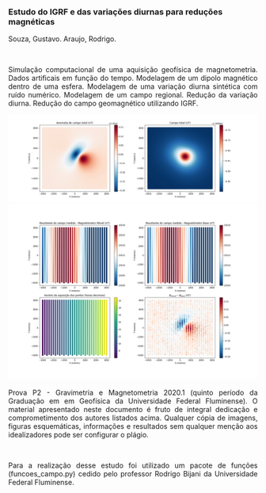 ### Estudo do IGRF e das variações diurnas para reduções magnéticas
Souza, Gustavo. Araujo, Rodrigo.

&nbsp;

<div style="text-align: justify"> Simulação computacional de uma aquisição geofísica de magnetometria. Dados artificais em função do tempo. Modelagem de um dipolo magnético dentro de uma esfera. Modelagem de uma variação diurna sintética com ruído numérico. Modelagem de um campo regional. Redução da variação diurna. Redução do campo geomagnético utilizando IGRF. </div>

![Resultados](imagens/campoTotal.jpeg)
![Resultados](imagens/resultadoAquisicao.jpeg)

<div style="text-align: justify"> Prova P2 - Gravimetria e Magnetometria 2020.1 (quinto período da Graduação em em Geofísica da Universidade Federal Fluminense). O material apresentado neste documento é fruto de integral dedicação e comprometimento dos autores listados acima. Qualquer cópia de imagens, figuras esquemáticas, informações e resultados sem qualquer menção aos idealizadores pode ser configurar o plágio. </div>

&nbsp;

<div style="text-align: justify"> Para a realização desse estudo foi utilizado um pacote de funções (funcoes_campo.py) cedido pelo professor Rodrigo Bijani da Universidade Federal Fluminense. </div>
